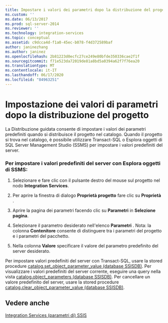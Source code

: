 ```yaml
---
title: Impostare i valori dei parametri dopo la distribuzione del progetto | Microsoft Docs
ms.custom: ''
ms.date: 06/13/2017
ms.prod: sql-server-2014
ms.reviewer: ''
ms.technology: integration-services
ms.topic: conceptual
ms.assetid: c9dcca4d-f1a0-45ec-b078-f4d372589baf
author: janinezhang
ms.author: janinez
ms.openlocfilehash: 2b81223d0ecfc27ce249e80bfde350336cae2f1f
ms.sourcegitcommit: f71e523da72019de81a8bd5a0394a62f7f76ea20
ms.translationtype: MT
ms.contentlocale: it-IT
ms.lasthandoff: 06/17/2020
ms.locfileid: "84963251"
---
```

# <a name="set-parameter-values-after-the-project-is-deployed"></a>Impostazione dei valori di parametri dopo la distribuzione del progetto
  La Distribuzione guidata consente di impostare i valori dei parametri predefiniti quando si distribuisce il progetto nel catalogo. Quando il progetto si trova nel catalogo, è possibile utilizzare Transact-SQL o Esplora oggetti di SQL Server Management Studio (SSMS) per impostare i valori predefiniti del server.  
  
### <a name="to-set-server-defaults-with-ssms-object-explorer"></a>Per impostare i valori predefiniti del server con Esplora oggetti di SSMS:  
  
1.  Selezionare e fare clic con il pulsante destro del mouse sul progetto nel nodo **Integration Services**.  
  
2.  Per aprire la finestra di dialogo **Proprietà progetto** fare clic su **Proprietà** .  
  
3.  Aprire la pagina dei parametri facendo clic su **Parametri** in **Selezione pagina**.  
  
4.  Selezionare il parametro desiderato nell'elenco **Parametri** . Nota: la colonna **Contenitore** consente di distinguere tra i parametri del progetto e i parametri del pacchetto.  
  
5.  Nella colonna **Valore** specificare il valore del parametro predefinito del server desiderato.  
  
 Per impostare valori predefiniti del server con Transact-SQL, usare la stored procedure [catalog.set_object_parameter_value &#40;database SSISDB&#41;](/sql/integration-services/system-stored-procedures/catalog-set-object-parameter-value-ssisdb-database). Per visualizzare i valori predefiniti del server corrente, eseguire una query nella vista [catalog.object_parameters &#40;database SSISDB&#41;](/sql/integration-services/system-views/catalog-object-parameters-ssisdb-database). Per cancellare un valore predefinito del server, usare la stored procedure [catalog.clear_object_parameter_value &#40;database SSISDB&#41;](/sql/integration-services/system-stored-procedures/catalog-clear-object-parameter-value-ssisdb-database).  
  
## <a name="see-also"></a>Vedere anche  
 [Integration Services &#40;parametri di&#41; SSIS](integration-services-ssis-package-and-project-parameters.md)  
  
  
